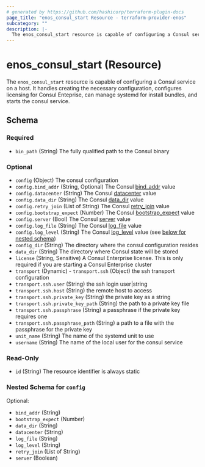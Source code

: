 ```yaml
---
# generated by https://github.com/hashicorp/terraform-plugin-docs
page_title: "enos_consul_start Resource - terraform-provider-enos"
subcategory: ""
description: |-
  The enos_consul_start resource is capable of configuring a Consul service on a host. It handles creating the necessary configuration, configures licensing for Consul Enteprise, can manage systemd for install bundles, and starts the consul service.
---
```


# enos_consul_start (Resource)

The `enos_consul_start` resource is capable of configuring a Consul service on a host. It handles creating the necessary configuration, configures licensing for Consul Enteprise, can manage systemd for install bundles, and starts the consul service.



<!-- schema generated by tfplugindocs -->
## Schema

### Required

- `bin_path` (String) The fully qualified path to the Consul binary

### Optional

- `config` (Object) The consul configuration
- `config.bind_addr` (String, Optional) The Consul [bind_addr](https://developer.hashicorp.com/consul/docs/agent/config/config-files#bind_addr) value
- `config.datacenter` (String) The Consul [datacenter](https://developer.hashicorp.com/consul/docs/agent/config/config-files#datacenter) value
- `config.data_dir` (String) The Consul [data_dir](https://developer.hashicorp.com/consul/docs/agent/config/config-files#data_dir) value
- `config.retry_join` (List of String) The Consul [retry_join](https://developer.hashicorp.com/consul/docs/agent/config/config-files#retry_join) value
- `config.bootstrap_expect` (Number) The Consul [bootstrap_expect](https://developer.hashicorp.com/consul/docs/agent/config/config-files#bootstrap_expect) value
- `config.server` (Bool) The Consul [server](https://developer.hashicorp.com/consul/docs/agent/config/config-files#server_rpc_port) value
- `config.log_file` (String) The Consul [log_file](https://developer.hashicorp.com/consul/docs/agent/config/config-files#log_file) value
- `config.log_level` (String) The Consul [log_level](https://developer.hashicorp.com/consul/docs/agent/config/config-files#log_level) value (see [below for nested schema](#nestedatt--config))
- `config_dir` (String) The directory where the consul configuration resides
- `data_dir` (String) The directory where Consul state will be stored
- `license` (String, Sensitive) A Consul Enterprise license. This is only required if you are starting a Consul Enterprise cluster
- `transport` (Dynamic) - `transport.ssh` (Object) the ssh transport configuration
- `transport.ssh.user` (String) the ssh login user|string
- `transport.ssh.host` (String) the remote host to access
- `transport.ssh.private_key` (String) the private key as a string
- `transport.ssh.private_key_path` (String) the path to a private key file
- `transport.ssh.passphrase` (String) a passphrase if the private key requires one
- `transport.ssh.passphrase_path` (String) a path to a file with the passphrase for the private key
- `unit_name` (String) The name of the systemd unit to use
- `username` (String) The name of the local user for the consul service

### Read-Only

- `id` (String) The resource identifier is always static

<a id="nestedatt--config"></a>
### Nested Schema for `config`

Optional:

- `bind_addr` (String)
- `bootstrap_expect` (Number)
- `data_dir` (String)
- `datacenter` (String)
- `log_file` (String)
- `log_level` (String)
- `retry_join` (List of String)
- `server` (Boolean)
